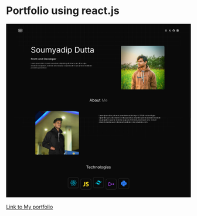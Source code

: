 # Portfolio using react.js

![alt text](portfolio.png)

[Link to My portfolio]([https://www.genome.gov/](https://soumyadipdutta1004.github.io/react-portfolio/))
